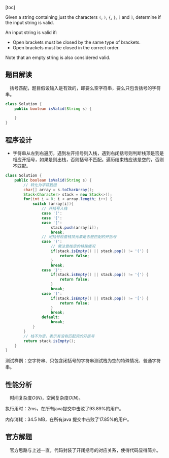 [toc]

Given a string containing just the characters `(`, `)`, `{`, `}`, `[` and `]`, determine if the input string is valid.

An input string is valid if:

* Open brackets must be closed by the same type of brackets.
* Open brackets must be closed in the correct order.

Note that an empty string is also considered valid.



## 题目解读

&emsp;括号匹配，题目假设输入是有效的，即要么空字符串，要么只包含括号的字符串。

```java
class Solution {
    public boolean isValid(String s) {
        
    }
}
```

## 程序设计

* 字符串从左到右遍历，遇到左开括号则入栈，遇到右闭括号则判断栈顶是否是相应开括号，如果是则出栈，否则括号不匹配。遍历结束栈应该是空的，否则不匹配。

```java
class Solution {
    public boolean isValid(String s) {
        // 转化为字符数组
        char[] array = s.toCharArray();
        Stack<Character> stack = new Stack<>();
        for(int i = 0; i < array.length; i++) {
            switch (array[i]){
                // 开括号入栈
                case '(':
                case '{':
                case '[':
                    stack.push(array[i]);
                    break;
                // 闭括号检查栈顶元素是否是匹配的开括号
                case ')':
                    // 需注意栈空的特殊情况
                    if(stack.isEmpty() || stack.pop() != '(') {
                        return false;
                    }
                    break;
                case '}':
                    if(stack.isEmpty() || stack.pop() != '{') {
                        return false;
                    }
                    break;
                case ']':
                    if(stack.isEmpty() || stack.pop() != '[') {
                        return false;
                    }
                    break;
                default:
                    break;
            }
        }
        // 栈不为空，表示有没有匹配完的开括号
        return stack.isEmpty();
    }
}
```

测试样例：空字符串、只包含闭括号的字符串测试栈为空的特殊情况、普通字符串。

## 性能分析

&emsp;时间复杂度$O(N)$，空间复杂度$O(N)$。

执行用时：2ms，在所有java提交中击败了93.89%的用户。

内存消耗：34.5 MB，在所有java 提交中击败了17.85%的用户。

## 官方解题

&emsp;官方思路与上述一直，代码封装了开闭括号的对应关系，使得代码显得简介。